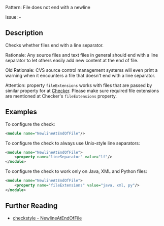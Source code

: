 Pattern: File does not end with a newline

Issue: -

## Description

Checks whether files end with a line separator. 

Rationale: Any source files and text files in general should end with a line separator to let others easily add new content at the end of file.

Old Rationale: CVS source control management systems will even print a warning when it encounters a file that doesn't end with a line separator. 

Attention: property `fileExtensions` works with files that are passed by similar property for at [Checker](http://checkstyle.sourceforge.net/config.html#Checker). Please make sure required file extensions are mentioned at Checker's `fileExtensions` property. 

## Examples

To configure the check: 


```xml
<module name="NewlineAtEndOfFile"/>
```
        

To configure the check to always use Unix-style line separators: 


```xml
<module name="NewlineAtEndOfFile">
    <property name="lineSeparator" value="lf"/>
</module>
```
        

To configure the check to work only on Java, XML and Python files: 


```xml
<module name="NewlineAtEndOfFile">
    <property name="fileExtensions" value="java, xml, py"/>
</module>
```

## Further Reading

* [checkstyle - NewlineAtEndOfFile](http://checkstyle.sourceforge.net/config_misc.html#NewlineAtEndOfFile)
